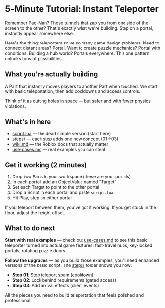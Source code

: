 # 5‑Minute Tutorial: Instant Teleporter

Remember Pac-Man? Those tunnels that zap you from one side of the screen to the other? That's exactly what we're building. Step on a portal, instantly appear somewhere else.

Here's the thing: teleporters solve so many game design problems. Need to connect distant areas? Portal. Want to create puzzle mechanics? Portal with conditions. Building a hub world? Portals everywhere. This one pattern unlocks tons of possibilities.

## What you're actually building
A Part that instantly moves players to another Part when touched. We start with basic teleportation, then add cooldowns and access controls.

Think of it as cutting holes in space — but safer and with fewer physics violations.

## What's in here
- [script.lua](./script.lua) — the dead simple version (start here)
- [steps/](./steps) — each step adds one new concept (01→03)
- [wiki.md](./wiki.md) — the Roblox docs that actually matter
- [use-cases.md](./use-cases.md) — real examples you can steal

## Get it working (2 minutes)
1. Drop two Parts in your workspace (these are your portals)
2. In each portal, add an ObjectValue named "Target"
3. Set each Target to point to the other portal
4. Drop a Script in each portal and paste `script.lua`
5. Hit Play, step on either portal

If you teleport between them, you've got it working. If you get stuck in the floor, adjust the height offset.

## What to do next
**Start with real examples** — check out [use-cases.md](./use-cases.md) to see this basic teleporter turned into actual game features: fast-travel hubs, key-locked portals, rotating puzzle doors.

**Follow the upgrades** — as you build those examples, you'll need enhanced versions of the basic script. The [steps/](./steps) folder shows you how:

- **Step 01**: Stop teleport spam (cooldown)
- **Step 02**: Lock behind requirements (gated access)  
- **Step 03**: Add arrival effects (client events)

All the pieces you need to build teleportation that feels polished and professional.
